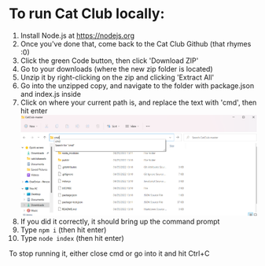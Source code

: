 # To run Cat Club locally:

1. Install Node.js at https://nodejs.org
2. Once you've done that, come back to the Cat Club Github (that rhymes :0)
3. Click the green Code button, then click 'Download ZIP'
4. Go to your downloads (where the new zip folder is located)
5. Unzip it by right-clicking on the zip and clicking 'Extract All'
6. Go into the unzipped copy, and navigate to the folder with package.json and index.js inside
7. Click on where your current path is, and replace the text with 'cmd', then hit enter
![Typing cmd](https://github.com/Tommeeboi/CatClub/blob/master/itworked.png?raw=true)
8. If you did it correctly, it should bring up the command prompt
9. Type `npm i` (then hit enter)
10. Type `node index` (then hit enter)

To stop running it, either close cmd or go into it and hit Ctrl+C